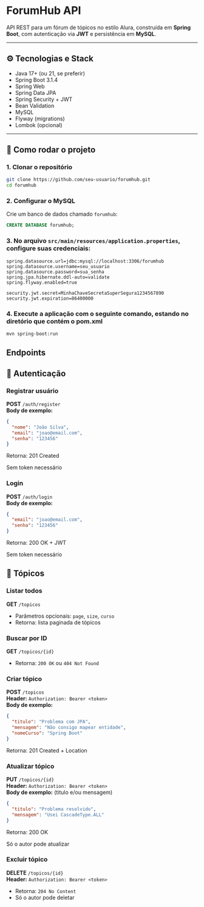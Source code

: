 # ForumHub API

API REST para um fórum de tópicos no estilo Alura, construída em **Spring Boot**, com autenticação via **JWT** e persistência em **MySQL**.

---

## ⚙️ Tecnologias e Stack

- Java 17+ (ou 21, se preferir)
- Spring Boot 3.1.4
- Spring Web
- Spring Data JPA
- Spring Security + JWT
- Bean Validation
- MySQL
- Flyway (migrations)
- Lombok (opcional)

---

## 🚀 Como rodar o projeto

### 1. Clonar o repositório

  ```bash
  git clone https://github.com/seu-usuario/forumhub.git
  cd forumhub
  ```
### 2. Configurar o MySQL

Crie um banco de dados chamado `forumhub`:

  ```sql
  CREATE DATABASE forumhub;
  ```
### 3. No arquivo `src/main/resources/application.properties`, configure suas credenciais:

  ```properties
  spring.datasource.url=jdbc:mysql://localhost:3306/forumhub
  spring.datasource.username=seu_usuario
  spring.datasource.password=sua_senha
  spring.jpa.hibernate.ddl-auto=validate
  spring.flyway.enabled=true
  
  security.jwt.secret=MinhaChaveSecretaSuperSegura1234567890
  security.jwt.expiration=86400000
  ```
### 4. Execute a aplicação com o seguinte comando, estando no diretório que contém o pom.xml

  ```bash
  mvn spring-boot:run
  ```
## Endpoints

## 🔹 Autenticação

### Registrar usuário
**POST** `/auth/register`  
**Body de exemplo:**

  ```json
  {
    "nome": "João Silva",
    "email": "joao@email.com",
    "senha": "123456"
  }
  ```
Retorna: 201 Created

Sem token necessário

### Login
**POST** `/auth/login`  
**Body de exemplo:**

  ```json
  {
    "email": "joao@email.com",
    "senha": "123456"
  }
  ```
Retorna: 200 OK + JWT

Sem token necessário

## 🔹 Tópicos

### Listar todos
**GET** `/topicos`  
- Parâmetros opcionais: `page`, `size`, `curso`  
- Retorna: lista paginada de tópicos

### Buscar por ID
**GET** `/topicos/{id}`  
- Retorna: `200 OK` ou `404 Not Found`

### Criar tópico
**POST** `/topicos`  
**Header:** `Authorization: Bearer <token>`  
**Body de exemplo:**

  ```json
  {
    "titulo": "Problema com JPA",
    "mensagem": "Não consigo mapear entidade",
    "nomeCurso": "Spring Boot"
  }
  ```
Retorna: 201 Created + Location

### Atualizar tópico
**PUT** `/topicos/{id}`  
**Header:** `Authorization: Bearer <token>`  
**Body de exemplo:** (titulo e/ou mensagem)

  ```json
  {
    "titulo": "Problema resolvido",
    "mensagem": "Usei CascadeType.ALL"
  }
  ```
Retorna: 200 OK

Só o autor pode atualizar

### Excluir tópico
**DELETE** `/topicos/{id}`  
**Header:** `Authorization: Bearer <token>`  

- Retorna: `204 No Content`  
- Só o autor pode deletar
